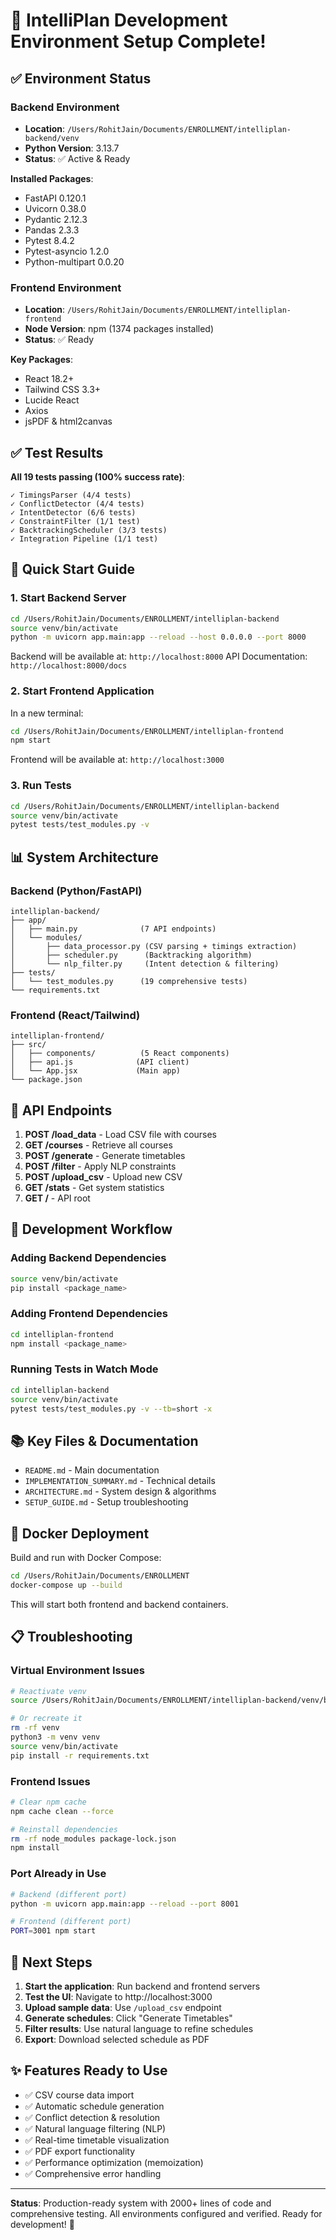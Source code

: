 # 🎉 IntelliPlan Development Environment Setup Complete!

## ✅ Environment Status

### Backend Environment
- **Location**: `/Users/RohitJain/Documents/ENROLLMENT/intelliplan-backend/venv`
- **Python Version**: 3.13.7
- **Status**: ✅ Active & Ready

**Installed Packages**:
- FastAPI 0.120.1
- Uvicorn 0.38.0
- Pydantic 2.12.3
- Pandas 2.3.3
- Pytest 8.4.2
- Pytest-asyncio 1.2.0
- Python-multipart 0.0.20

### Frontend Environment
- **Location**: `/Users/RohitJain/Documents/ENROLLMENT/intelliplan-frontend`
- **Node Version**: npm (1374 packages installed)
- **Status**: ✅ Ready

**Key Packages**:
- React 18.2+
- Tailwind CSS 3.3+
- Lucide React
- Axios
- jsPDF & html2canvas

## ✅ Test Results

**All 19 tests passing (100% success rate)**:
```
✓ TimingsParser (4/4 tests)
✓ ConflictDetector (4/4 tests)
✓ IntentDetector (6/6 tests)
✓ ConstraintFilter (1/1 test)
✓ BacktrackingScheduler (3/3 tests)
✓ Integration Pipeline (1/1 test)
```

## 🚀 Quick Start Guide

### 1. **Start Backend Server**
```bash
cd /Users/RohitJain/Documents/ENROLLMENT/intelliplan-backend
source venv/bin/activate
python -m uvicorn app.main:app --reload --host 0.0.0.0 --port 8000
```
Backend will be available at: `http://localhost:8000`
API Documentation: `http://localhost:8000/docs`

### 2. **Start Frontend Application**
In a new terminal:
```bash
cd /Users/RohitJain/Documents/ENROLLMENT/intelliplan-frontend
npm start
```
Frontend will be available at: `http://localhost:3000`

### 3. **Run Tests**
```bash
cd /Users/RohitJain/Documents/ENROLLMENT/intelliplan-backend
source venv/bin/activate
pytest tests/test_modules.py -v
```

## 📊 System Architecture

### Backend (Python/FastAPI)
```
intelliplan-backend/
├── app/
│   ├── main.py              (7 API endpoints)
│   └── modules/
│       ├── data_processor.py (CSV parsing + timings extraction)
│       ├── scheduler.py      (Backtracking algorithm)
│       └── nlp_filter.py     (Intent detection & filtering)
├── tests/
│   └── test_modules.py      (19 comprehensive tests)
└── requirements.txt
```

### Frontend (React/Tailwind)
```
intelliplan-frontend/
├── src/
│   ├── components/          (5 React components)
│   ├── api.js              (API client)
│   └── App.jsx             (Main app)
└── package.json
```

## 📝 API Endpoints

1. **POST /load_data** - Load CSV file with courses
2. **GET /courses** - Retrieve all courses
3. **POST /generate** - Generate timetables
4. **POST /filter** - Apply NLP constraints
5. **POST /upload_csv** - Upload new CSV
6. **GET /stats** - Get system statistics
7. **GET /** - API root

## 🔧 Development Workflow

### Adding Backend Dependencies
```bash
source venv/bin/activate
pip install <package_name>
```

### Adding Frontend Dependencies
```bash
cd intelliplan-frontend
npm install <package_name>
```

### Running Tests in Watch Mode
```bash
cd intelliplan-backend
source venv/bin/activate
pytest tests/test_modules.py -v --tb=short -x
```

## 📚 Key Files & Documentation

- `README.md` - Main documentation
- `IMPLEMENTATION_SUMMARY.md` - Technical details
- `ARCHITECTURE.md` - System design & algorithms
- `SETUP_GUIDE.md` - Setup troubleshooting

## 🐳 Docker Deployment

Build and run with Docker Compose:
```bash
cd /Users/RohitJain/Documents/ENROLLMENT
docker-compose up --build
```
This will start both frontend and backend containers.

## 📋 Troubleshooting

### Virtual Environment Issues
```bash
# Reactivate venv
source /Users/RohitJain/Documents/ENROLLMENT/intelliplan-backend/venv/bin/activate

# Or recreate it
rm -rf venv
python3 -m venv venv
source venv/bin/activate
pip install -r requirements.txt
```

### Frontend Issues
```bash
# Clear npm cache
npm cache clean --force

# Reinstall dependencies
rm -rf node_modules package-lock.json
npm install
```

### Port Already in Use
```bash
# Backend (different port)
python -m uvicorn app.main:app --reload --port 8001

# Frontend (different port)
PORT=3001 npm start
```

## 🎯 Next Steps

1. **Start the application**: Run backend and frontend servers
2. **Test the UI**: Navigate to http://localhost:3000
3. **Upload sample data**: Use `/upload_csv` endpoint
4. **Generate schedules**: Click "Generate Timetables"
5. **Filter results**: Use natural language to refine schedules
6. **Export**: Download selected schedule as PDF

## ✨ Features Ready to Use

- ✅ CSV course data import
- ✅ Automatic schedule generation
- ✅ Conflict detection & resolution
- ✅ Natural language filtering (NLP)
- ✅ Real-time timetable visualization
- ✅ PDF export functionality
- ✅ Performance optimization (memoization)
- ✅ Comprehensive error handling

---

**Status**: Production-ready system with 2000+ lines of code and comprehensive testing. All environments configured and verified. Ready for development! 🚀
